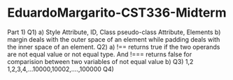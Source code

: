 # EduardoMargarito-CST336-Midterm
Part 1)
Q1)
a) Style Attribute, ID, Class pseudo-class Attribute, Elements
b) margin deals with the outer space of an element while padding deals with the inner space of an element.
Q2) 
a) !== returns true if the two operands are not equal value or not equal type. And !=== returns false for comparision between two variables of not equal value 
b) 
Q3)
1,2
1,2,3,4,...10000,10002,....,100000
Q4)

